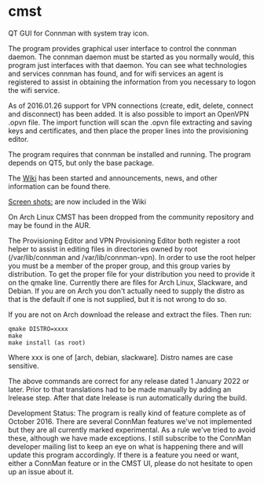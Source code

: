 cmst
====
QT GUI for Connman with system tray icon.

The program provides graphical user interface to control the connman daemon.  The connman daemon
must be started as you normally would, this program just interfaces with that daemon. You can see
what technologies and services connman has found, and for wifi services an agent is registered to
assist in obtaining the information from you necessary to logon the wifi service.

As of 2016.01.26 support for VPN connections (create, edit, delete, connect and disconnect) has been added.  It is also possible to import an OpenVPN .opvn file.  The import function will scan the .opvn file extracting and saving keys and certificates, and then place the proper lines into the provisioning editor.

The program requires that connman be installed and running.  The program depends on QT5, but only the base package. 

The [Wiki](https://github.com/andrew-bibb/cmst/wiki) has been started and announcements, news, and other information can be found there.

[Screen shots:](https://github.com/andrew-bibb/cmst/wiki/Screenshots) are now included in the Wiki

On Arch Linux CMST has been dropped from the community repository and may be found in the AUR.

The Provisioning Editor and VPN Provisioning Editor both register a root helper to assist in editing files in directories owned by root (/var/lib/connman and /var/lib/connman-vpn).  In order to use the root helper you must be a member of the proper group, and this group varies by distribution.  To get the proper file for your distribution you need to provide it on the qmake line. Currently there are files for Arch Linux, Slackware, and Debian.  If you are on Arch you don't actually need to supply the distro as that is the default if one is not supplied, but it is not wrong to do so. 

If you are not on Arch download the release and extract the files.  Then run:

    qmake DISTRO=xxxx
    make
    make install (as root)

Where xxx is one of [arch, debian, slackware]. Distro names are case sensitive.

The above commands are correct for any release dated 1 January 2022 or later.  Prior to that translations had to be made manually by adding an lrelease step.  After that date lrelease is run automatically during the build. 

Development Status:  The program is really kind of feature complete as of October 2016.  There are several ConnMan features we've not implemented but they are all currently marked experimental.  As a rule we've tried to avoid these, although we have made exceptions.  I still subscribe to the ConnMan developer mailing list to keep an eye on what is happening there and will update this program accordingly.  If there is a feature you need or want, either a ConnMan feature or in the CMST UI, please do not hesitate to open up an issue about it.     
